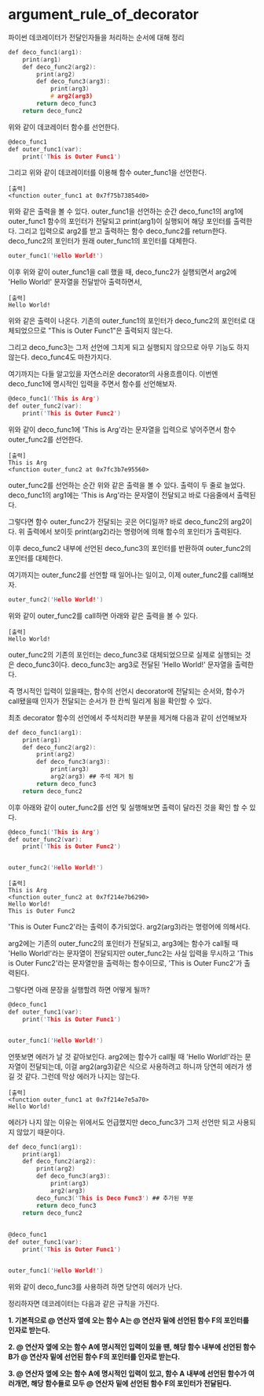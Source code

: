 # argument_rule_of_decorator


파이썬 데코레이터가 전달인자들을 처리하는 순서에 대해 정리


```c
def deco_func1(arg1):
    print(arg1)
    def deco_func2(arg2):
        print(arg2)
        def deco_func3(arg3):
            print(arg3)
            # arg2(arg3)
        return deco_func3
    return deco_func2
```



위와 같이 데코레이터 함수를 선언한다.



```c
@deco_func1
def outer_func1(var):
    print('This is Outer Func1')
```



그리고 위와 같이 데코레이터를 이용해 함수 outer_func1을 선언한다.





```
[출력]
<function outer_func1 at 0x7f75b73854d0>
```





위와 같은 출력을 볼 수 있다. outer_func1을 선언하는 순간 deco_func1의 arg1에 outer_func1 함수의 포인터가 전달되고 print(arg1)이 실행되어 해당 포인터를 출력한다. 그리고 입력으로 arg2를 받고 출력하는 함수 deco_func2를 return한다. deco_func2의 포인터가 원래 outer_func1의 포인터를 대체한다.



```c
outer_func1('Hello World!')
```



이후 위와 같이 outer_func1을 call 했을 때, deco_func2가 실행되면서 arg2에 'Hello World!' 문자열을 전달받아 출력하면서,





```
[출력]
Hello World!
```





위와 같은 출력이 나온다. 기존의 outer_func1의 포인터가 deco_func2의 포인터로 대체되었으므로 "This is Outer Func1"은 출력되지 않는다.



그리고 deco_func3는 그저 선언에 그치게 되고 실행되지 않으므로 아무 기능도 하지 않는다. deco_func4도 마찬가지다.



여기까지는 다들 알고있을 자연스러운 decorator의 사용흐름이다. 이번엔 deco_func1에 명시적인 입력을 주면서 함수를 선언해보자.



```c
@deco_func1('This is Arg')
def outer_func2(var):
    print('This is Outer Func2')
```



위와 같이 deco_func1에 'This is Arg'라는 문자열을 입력으로 넣어주면서 함수 outer_func2를 선언한다.





```
[출력]
This is Arg
<function outer_func2 at 0x7fc3b7e95560>
```





outer_func2를 선언하는 순간 위와 같은 출력을 볼 수 있다. 출력이 두 줄로 늘었다. deco_func1의 arg1에는 'This is Arg'라는 문자열이 전달되고 바로 다음줄에서 출력된다.



그렇다면 함수 outer_func2가 전달되는 곳은 어디일까? 바로 deco_func2의 arg2이다. 위 출력에서 보이듯 print(arg2)라는 명령어에 의해 함수의 포인터가 출력된다.



이후 deco_func2 내부에 선언된 deco_func3의 포인터를 반환하여 outer_func2의 포인터를 대체한다. 



여기까지는 outer_func2를 선언할 때 일어나는 일이고, 이제 outer_func2를 call해보자.



```c
outer_func2('Hello World!')
```



위와 같이 outer_func2를 call하면 아래와 같은 출력을 볼 수 있다.





```
[출력]
Hello World!
```





outer_func2의 기존의 포인터는 deco_func3로 대체되었으므로 실제로 실행되는 것은 deco_func3이다. deco_func3는 arg3로 전달된 'Hello World!' 문자열을 출력한다.



즉 명시적인 입력이 있을때는, 함수의 선언시 decorator에 전달되는 순서와, 함수가 call됐을때 인자가 전달되는 순서가 한 칸씩 밀리게 됨을 확인할 수 있다.



최초 decorator 함수의 선언에서 주석처리한 부분을 제거해 다음과 같이 선언해보자



```c
def deco_func1(arg1):
    print(arg1)
    def deco_func2(arg2):
        print(arg2)
        def deco_func3(arg3):
            print(arg3)
            arg2(arg3) ## 주석 제거 됨
        return deco_func3
    return deco_func2

```



이후 아래와 같이 outer_func2를 선언 및 실행해보면 출력이 달라진 것을 확인 할 수 있다.



```c
@deco_func1('This is Arg')
def outer_func2(var):
    print('This is Outer Func2')


outer_func2('Hello World!')
```




```
[출력]
This is Arg
<function outer_func2 at 0x7f214e7b6290>
Hello World!
This is Outer Func2
```





'This is Outer Func2'라는 출력이 추가되었다. arg2(arg3)라는 명령어에 의해서다.



arg2에는 기존의 outer_func2의 포인터가 전달되고, arg3에는 함수가 call될 때 'Hello World!'라는 문자열이 전달되지만 outer_func2는 사실 입력을 무시하고 'This is Outer Func2'라는 문자열만을 출력하는 함수이므로, 'This is Outer Func2'가 출력된다.



그렇다면 아래 문장을 실행할려 하면 어떻게 될까?



```c
@deco_func1
def outer_func1(var):
    print('This is Outer Func1')


outer_func1('Hello World!')
```



언뜻보면 에러가 날 것 같아보인다. arg2에는 함수가 call될 때 'Hello World!'라는 문자열이 전달되는데, 이걸 arg2(arg3)같은 식으로 사용하려고 하니까 당연히 에러가 생길 것 같다. 그런데 막상 에러가 나지는 않는다.





```
[출력]
<function outer_func1 at 0x7f214e7e5a70>
Hello World!
```





에러가 나지 않는 이유는 위에서도 언급했지만 deco_func3가 그저 선언만 되고 사용되지 않았기 때문이다. 



```c
def deco_func1(arg1):
    print(arg1)
    def deco_func2(arg2):
        print(arg2)
        def deco_func3(arg3):
            print(arg3)
            arg2(arg3)
        deco_func3('This is Deco Func3') ## 추가된 부분
        return deco_func3
    return deco_func2
    
    
@deco_func1
def outer_func1(var):
    print('This is Outer Func1')


outer_func1('Hello World!')
```



위와 같이 deco_func3를 사용하려 하면 당연히 에러가 난다.



정리하자면 데코레이터는 다음과 같은 규칙을 가진다.







**1. 기본적으로 @ 연산자 옆에 오는 함수 A는 @ 연산자 밑에 선언된 함수 F의 포인터를 인자로 받는다.**


**2. @ 연산자 옆에 오는 함수 A에 명시적인 입력이 있을 땐, 해당 함수 내부에 선언된 함수 B가 @ 연산자 밑에 선언된 함수 F의 포인터를 인자로 받는다.**


**3. @ 연산자 옆에 오는 함수 A에 명시적인 입력이 있고, 함수 A 내부에 선언된 함수가 여러개면, 해당 함수들로 모두 @ 연산자 밑에 선언된 함수 F의 포인터가 전달된다.**
